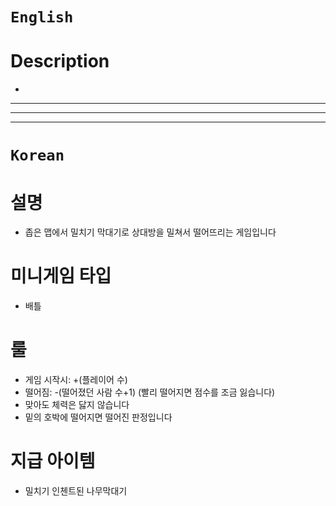 # `English`
# Description
- 
---
---
---
# `Korean`
# 설명
- 좁은 맵에서 밀치기 막대기로 상대방을 밀쳐서 떨어뜨리는 게임입니다

# 미니게임 타입
- 배틀

# 룰
- 게임 시작시: +(플레이어 수)
- 떨어짐: -(떨어졌던 사람 수+1) (빨리 떨어지면 점수를 조금 잃습니다)
- 맞아도 체력은 닳지 않습니다
- 밑의 호박에 떨어지면 떨어진 판정입니다 

# 지급 아이템
- 밀치기 인첸트된 나무막대기
